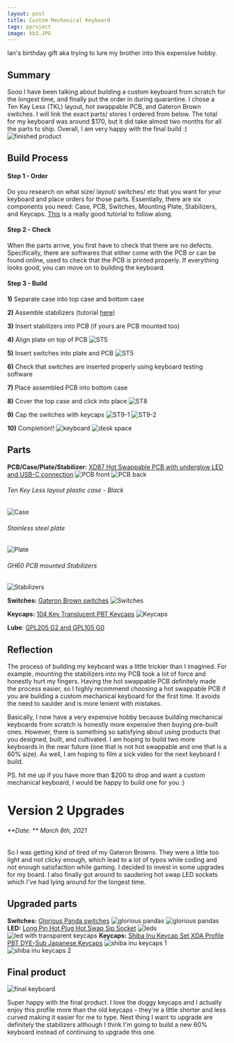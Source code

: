```yaml
---
layout: post
title: Custom Mechanical Keyboard
tags: pproject
image: kb3.JPG
---
```



Ian's birthday gift aka trying to lure my brother into this expensive hobby.


## Summary
Sooo I have been talking about building a custom keyboard from scratch for the longest time, and finally put the order in during quarantine. I chose a Ten Key Less (TKL) layout, hot swappable PCB, and Gateron Brown switches. I will link the exact parts/ stores I ordered from below. The total for my keyboard was around $170, but it did take almost two months for all the parts to ship. Overall, I am very happy with the final build :)
![finished product](https://github.com/stellaw1/stellaw1.github.io/blob/master/images/projects/kb3.JPG?raw=true)

## Build Process
#### Step 1 - Order
Do you research on what size/ layout/ switches/ etc that you want for your keyboard and place orders for those parts. Essentially, there are six components you need: Case, PCB, Switches, Mounting Plate, Stabilizers, and Keycaps. [This](https://www.techspot.com/guides/1625-diy-build-your-own-mechanical-keyboard/) is a really good tutorial to follow along.

#### Step 2 - Check
When the parts arrive, you first have to check that there are no defects. Specifically, there are softwares that either come with the PCB or can be found online, used to check that the PCB is printed properly. If everything looks good, you can move on to building the keyboard.

#### Step 3 - Build
**1)** Separate case into top case and bottom case

**2)** Assemble stabilizers (tutorial [here](https://www.youtube.com/watch?v=D21Ocg9kVsU))

**3)** Insert stabilizers into PCB (if yours are PCB mounted too)

**4)** Align plate on top of PCB
![ST5](https://github.com/stellaw1/stellaw1.github.io/blob/master/images/projects/kb21.jpg?raw=true)

**5)** Insert switches into plate and PCB
![ST5](https://github.com/stellaw1/stellaw1.github.io/blob/master/images/projects/kb13.jpg?raw=true)

**6)** Check that switches are inserted properly using keyboard testing software

**7)** Place assembled PCB into bottom case

**8)** Cover the top case and click into place
![ST8](https://github.com/stellaw1/stellaw1.github.io/blob/master/images/projects/kb18.JPG?raw=true)

**9)** Cap the switches with keycaps
![ST9-1](https://github.com/stellaw1/stellaw1.github.io/blob/master/images/projects/kb14.jpg?raw=true)
![ST9-2](https://github.com/stellaw1/stellaw1.github.io/blob/master/images/projects/kb20.jpg?raw=true)

**10)** Completion!!
![keyboard](https://github.com/stellaw1/stellaw1.github.io/blob/master/images/projects/kb12.JPG?raw=true)
![desk space](https://github.com/stellaw1/stellaw1.github.io/blob/master/images/projects/kb16.jpg?raw=true)


## Parts
**PCB/Case/Plate/Stabilizer:** [XD87 Hot Swappable PCB with underglow LED and USB-C connection](https://www.aliexpress.com/item/33028638867.html?spm=a2g0o.cart.0.0.47ef3c00Im9sn9&gps-id=shopcart_buyagain&scm=1007.13440.139630.0&scm_id=1007.13440.139630.0&scm-url=1007.13440.139630.0&pvid=1f753d2f-7cb0-4624-8b02-38a994d4f980)
![PCB front](https://github.com/stellaw1/stellaw1.github.io/blob/master/images/projects/kb5.jpg?raw=true)
![PCB back](https://github.com/stellaw1/stellaw1.github.io/blob/master/images/projects/kb6.jpg?raw=true)

###### Ten Key Less layout plastic case - Black
![Case](https://github.com/stellaw1/stellaw1.github.io/blob/master/images/projects/kb4.jpg?raw=true)

###### Stainless steel plate
![Plate](https://github.com/stellaw1/stellaw1.github.io/blob/master/images/projects/kb8.jpg?raw=true)

###### GH60 PCB mounted Stabilizers
![Stabilizers](https://github.com/stellaw1/stellaw1.github.io/blob/master/images/projects/kb9.jpg?raw=true)

**Switches:** [Gateron Brown switches](https://www.aliexpress.com/item/32980039972.html?spm=a2g0s.9042311.0.0.39e54c4d75xyGK)
![Switches](https://github.com/stellaw1/stellaw1.github.io/blob/master/images/projects/kb7.jpg?raw=true)

**Keycaps:** [104 Key Translucent PBT Keycaps](https://www.banggood.com/104-Key-Translucent-PBT-Keycaps-Matte-Texture-Keycap-Set-Color-Matching-for-Mechanical-Keyboard-p-1580724.html?rmmds=detail-left-hotproducts__3&ID=6157196&cur_warehouse=CN)
![Keycaps](https://github.com/stellaw1/stellaw1.github.io/blob/master/images/projects/kb10.jpg?raw=true)

**Lube**: [GPL205 G2 and GPL105 G0](https://www.aliexpress.com/item/4000934992040.html?spm=a2g0s.9042311.0.0.6b864c4daeWKTU)


## Reflection
The process of building my keyboard was a little trickier than I imagined. For example, mounting the stabilizers into my PCB took a lot of force and honestly hurt my fingers. Having the hot swappable PCB definitely made the process easier, so I highly recommend choosing a hot swappable PCB if you are building a custom mechanical keyboard for the first time. It avoids the need to saulder and is more lenient with mistakes.

Basically, I now have a very expensive hobby because building mechanical keyboards from scratch is honestly more expensive then buying pre-built ones. However, there is something so satisfying about using products that you designed, built, and cultivated. I am hoping to build two more keyboards in the near future (one that is not hot swappable and one that is a 60% size). As well, I am hoping to film a sick video for the next keyboard I build.

PS. hit me up if you have more than $200 to drop and want a custom mechanical keyboard, I would be happy to build one for you :)


# Version 2 Upgrades
###### **Date: ** March 8th, 2021

So I was getting kind of tired of my Gateron Browns. They were a little too light and not clicky enough, which lead to a lot of typos while coding and not enough satisfaction while gaming. I decided to invest in some upgrades for my board. I also finally got around to saudering hot swap LED sockets which I've had lying around for the longest time.

## Upgraded parts
**Switches:** [Glorious Panda switches](https://www.pcgamingrace.com/products/glorious-panda-mechanical-switches)
![glorious pandas](https://github.com/stellaw1/stellaw1.github.io/blob/master/images/projects/kb22.jpg?raw=true)
![glorious pandas](https://github.com/stellaw1/stellaw1.github.io/blob/master/images/projects/kb28.jpg?raw=true)
**LED:** [Long Pin Hot Plug Hot Swap Sip Socket](https://www.aliexpress.com/item/32835228861.html?spm=a2g0s.9042311.0.0.6b864c4daeWKTU)
![leds](https://github.com/stellaw1/stellaw1.github.io/blob/master/images/projects/kb27.jpg?raw=true)
![led with transparent keycaps](https://github.com/stellaw1/stellaw1.github.io/blob/master/images/projects/kb23.jpg?raw=true)
**Keycaps:** [Shiba Inu Keycap Set XDA Profile PBT DYE-Sub Japanese Keycaps](https://www.banggood.com/MechZone-116-Keys-Shiba-Inu-Keycap-Set-XDA-Profile-PBT-DYE-Sub-Japanese-Keycaps-for-Mechanical-Keyboards-p-1683525.html?utm_source=googleshopping&utm_medium=cpc_organic&gmcCountry=CA&utm_content=minha&utm_campaign=minha-ca-en-pc&currency=CAD&cur_warehouse=CN&createTmp=1&utm_source=googleshopping&utm_medium=cpc_bgs&utm_content=samcpx&utm_campaign=samcpx-ssc-CA-sku-decmain-1203&ad_id=483984659688&gclid=Cj0KCQiAj9iBBhCJARIsAE9qRtAfE4u_LOxxN_BqYgh5D1IEkKwTEFBpMwOcJ1HR25I6ZTR15onA_g8aAjcQEALw_wcB)
![shiba inu keycaps 1](https://github.com/stellaw1/stellaw1.github.io/blob/master/images/projects/kb24.jpg?raw=true)
![shiba inu keycaps 2](https://github.com/stellaw1/stellaw1.github.io/blob/master/images/projects/kb25.jpg?raw=true)

## Final product
![final keyboard](https://github.com/stellaw1/stellaw1.github.io/blob/master/images/projects/kb26.jpg?raw=true)

Super happy with the final product. I love the doggy keycaps and I actually enjoy this profile more than the old keycaps - they're a little shorter and less curved making it easier for me to type. Next thing I want to upgrade are definitely the stabilizers although I think I'm going to build a new 60% keyboard instead of continuing to upgrade this one.